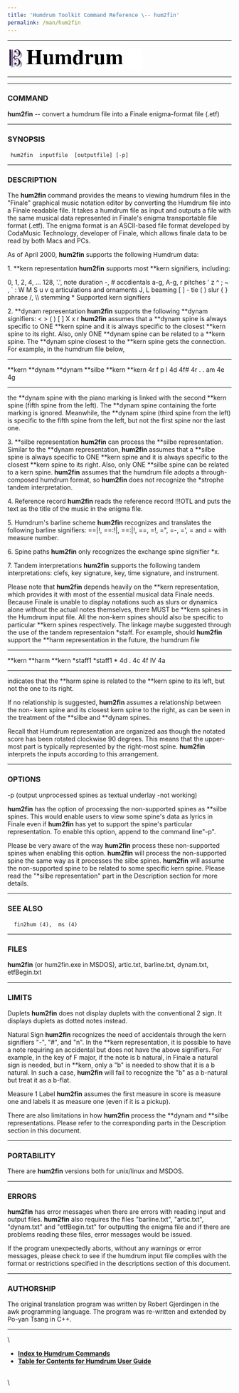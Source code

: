 ```yaml
---
title: 'Humdrum Toolkit Command Reference \-- hum2fin'
permalink: /man/hum2fin
---
```


  -------------------------------- ----------------------------------------- ----------------------------------
  ![ ](/Humdrum/HumdrumIcon.gif)    ![Humdrum ](/Humdrum/HumdrumHeader.gif)    ![ ](/Humdrum/HumdrumSpacer.gif)
  -------------------------------- ----------------------------------------- ----------------------------------

------------------------------------------------------------------------

### COMMAND

**hum2fin** \-- convert a humdrum file into a Finale enigma-format file
(.etf)

------------------------------------------------------------------------

### SYNOPSIS

` hum2fin  inputfile  [outputfile] [-p]`

------------------------------------------------------------------------

### DESCRIPTION

The **hum2fin** command provides the means to viewing humdrum files in
the \"Finale\" graphical music notation editor by converting the Humdrum
file into a Finale readable file. It takes a humdrum file as input and
outputs a file with the same musical data represented in Finale\'s
enigma transportable file format (.etf). The enigma format is an
ASCII-based file format developed by CodaMusic Technology, developer of
Finale, which allows finale data to be read by both Macs and PCs.

As of April 2000, **hum2fin** supports the following Humdrum data:

1\. \*\*kern representation **hum2fin** supports most \*\*kern
signifiers, including:

0, 1, 2, 4, \... 128, \'.\', note duration -, \# accdientals a-g, A-g, r
pitches \' z \^ ; \~ , \` : W M S u v q articulations and ornaments J, L
beaming \[ \] - tie ( ) slur { } phrase /, \\\\ stemming \* Supported
kern signifiers

2\. \*\*dynam representation **hum2fin** supports the following \*\*dynam
signifiers: \< \> ( ) \[ \] X x r **hum2fin** assumes that a \*\*dynam
spine is always specific to ONE \*\*kern spine and it is always specific
to the closest \*\*kern spine to its right. Also, only ONE \*\*dynam
spine can be related to a \*\*kern spine. The \*\*dynam spine closest to
the \*\*kern spine gets the connection. For example, in the humdrum file
below,

  ---------- ----------- ----------- ----------- ---------- ----------
  \*\*kern   \*\*dynam   \*\*dynam   \*\*silbe   \*\*kern   \*\*kern
  4r         f           p           I           4d         4f\#
  4r         .           .           am          4e         4g
  ---------- ----------- ----------- ----------- ---------- ----------

the \*\*dynam spine with the piano marking is linked with the second
\*\*kern spine (fifth spine from the left). The \*\*dynam spine
containing the forte marking is ignored. Meanwhile, the \*\*dynam spine
(third spine from the left) is specific to the fifth spine from the
left, but not the first spine nor the last one.

3\. \*\*silbe representation **hum2fin** can process the \*\*silbe
representation. Similar to the \*\*dynam representation, **hum2fin**
assumes that a \*\*silbe spine is always specific to ONE \*\*kern spine
and it is always specific to the closest \*\*kern spine to its right.
Also, only ONE \*\*silbe spine can be related to a kern spine.
**hum2fin** assumes that the humdrum file adopts a through-composed
humdrum format, so **hum2fin** does not recognize the \*strophe tandem
interpretation.

4\. Reference record **hum2fin** reads the reference record !!!OTL and
puts the text as the title of the music in the enigma file.

5\. Humdrum\'s barline scheme **hum2fin** recognizes and translates the
following barline signifiers: ==\|!, ==:!\|, ==:\|!, ==, =!, =\", =-,
=\', = and = with measure number.

6\. Spine paths **hum2fin** only recognizes the exchange spine signifier
\*x.

7\. Tandem interpretations **hum2fin** supports the following tandem
interpretations: clefs, key signature, key, time signature, and
instrument.

Please note that **hum2fin** depends heavily on the \*\*kern
representation, which provides it with most of the essential musical
data Finale needs. Because Finale is unable to display notations such as
slurs or dynamics alone without the actual notes themselves, there MUST
be \*\*kern spines in the Humdrum input file. All the non-kern spines
should also be specific to particular \*\*kern spines respectively. The
linkage maybe suggested through the use of the tandem representaion
\*staff. For example, should **hum2fin** support the \*\*harm
representation in the future, the humdrum file

  ---------- ---------- ----------
  \*\*kern   \*\*harm   \*\*kern
  \*staff1   \*staff1   \*
  4d         .          4c
  4f         IV         4a
  ---------- ---------- ----------

indicates that the \*\*harm spine is related to the \*\*kern spine to
its left, but not the one to its right.

If no relationship is suggested, **hum2fin** assumes a relationship
between the non- kern spine and its closest kern spine to the right, as
can be seen in the treatment of the \*\*silbe and \*\*dynam spines.

Recall that Humdrum representation are organized aas though the notated
score has been rotated clockwise 90 degrees. This means that the
upper-most part is typically represented by the right-most spine.
**hum2fin** interprets the inputs according to this arrangement.

------------------------------------------------------------------------

### OPTIONS

-p (output unprocessed spines as textual underlay -not working)

**hum2fin** has the option of processing the non-supported spines as
\*\*silbe spines. This would enable users to view some spine\'s data as
lyrics in Finale even if **hum2fin** has yet to support the spine\'s
particular representation. To enable this option, append to the command
line\"-p\".

Please be very aware of the way **hum2fin** process these non-supported
spines when enabling this option. **hum2fin** will process the
non-supported spine the same way as it processes the silbe spines.
**hum2fin** will assume the non-supported spine to be related to some
specific kern spine. Please read the \"\*silbe representation\" part in
the Description section for more details.

------------------------------------------------------------------------

### SEE ALSO

`  fin2hum (4),  ms (4)`

------------------------------------------------------------------------

### FILES

**hum2fin** (or hum2fin.exe in MSDOS), artic.txt, barline.txt,
dynam.txt, etfBegin.txt

------------------------------------------------------------------------

### LIMITS

Duplets **hum2fin** does not display duplets with the conventional 2
sign. It displays duplets as dotted notes instead.

Natural Sign **hum2fin** recognizes the need of accidentals through the
kern signifiers \"-\", \"\#\", and \"n\". In the \*\*kern
representation, it is possible to have a note requiring an accidental
but does not have the above signifiers. For example, in the key of F
major, if the note is b natural, in Finale a natural sign is needed, but
in \*\*kern, only a \"b\" is needed to show that it is a b natural. In
such a case, **hum2fin** will fail to recognize the \"b\" as a b-natural
but treat it as a b-flat.

Measure 1 Label **hum2fin** assumes the first measure in score is
measure one and labels it as measure one (even if it is a pickup).

There are also limitations in how **hum2fin** process the \*\*dynam and
\*\*silbe representations. Please refer to the corresponding parts in
the Description section in this document.

------------------------------------------------------------------------

### PORTABILITY

There are **hum2fin** versions both for unix/linux and MSDOS.

------------------------------------------------------------------------

### ERRORS

**hum2fin** has error messages when there are errors with reading input
and output files. **hum2fin** also requires the files \"barline.txt\",
\"artic.txt\", \"dynam.txt\" and \"etfBegin.txt\" for outputting the
enigma file and if there are problems reading these files, error
messages would be issued.

If the program unexpectedly aborts, without any warnings or error
messages, please check to see if the humdrum input file complies with
the format or restrictions specified in the descriptions section of this
document.

------------------------------------------------------------------------

### AUTHORSHIP

The original translation program was written by Robert Gjerdingen in the
awk programming language. The program was re-written and extended by
Po-yan Tsang in C++.

------------------------------------------------------------------------

\

-   [**Index to Humdrum Commands**](../commands.toc.html)
-   [**Table for Contents for Humdrum User Guide**](../guide.toc.html)

\
\
